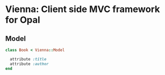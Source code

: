 # Vienna: Client side MVC framework for Opal

## Model

```ruby
class Book < Vienna::Model

  attribute :title
  attribute :author
end
```